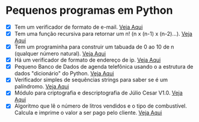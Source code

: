 # Pequenos programas em Python
- [x] Tem um verificador de formato de e-mail. [Veja Aqui](emailval.py)
- [x] Tem uma função recursiva para retornar um n! (n x (n-1) x (n-2)...). [Veja Aqui](fatorial.py)
- [x] Tem um programinha para construir um tabuada de 0 ao 10 de n (qualquer número natural). [Veja Aqui](tabuada.py) 
- [x] Há um verificador de formato de endereço de ip. [Veja Aqui](ip_verificador.py)
- [x] Pequeno Banco de Dados de agenda telefônica usando o a estrutura de dados "dicionário" do Python. [Veja Aqui](BD.py)
- [x] Verificador simples de sequências strings para saber se é um palíndromo. [Veja Aqui](palindromo.py)  
- [x] Módulo para criptografia e descriptografia de Júlio Cesar V1.0. [Veja Aqui](criptografia_cesar.py)
- [x] Algoritmo que lê o número de litros vendidos e o tipo de combustível. Calcula e imprime o valor a ser pago pelo cliente. [Veja Aqui](combustivel.py)
